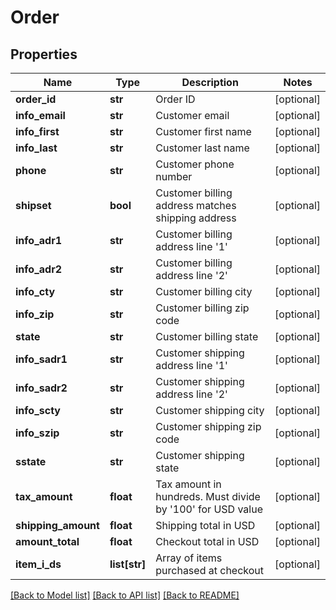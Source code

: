 # Order

## Properties
Name | Type | Description | Notes
------------ | ------------- | ------------- | -------------
**order_id** | **str** | Order ID | [optional] 
**info_email** | **str** | Customer email | [optional] 
**info_first** | **str** | Customer first name | [optional] 
**info_last** | **str** | Customer last name | [optional] 
**phone** | **str** | Customer phone number | [optional] 
**shipset** | **bool** | Customer billing address matches shipping address | [optional] 
**info_adr1** | **str** | Customer billing address line &#39;1&#39; | [optional] 
**info_adr2** | **str** | Customer billing address line &#39;2&#39; | [optional] 
**info_cty** | **str** | Customer billing city | [optional] 
**info_zip** | **str** | Customer billing zip code | [optional] 
**state** | **str** | Customer billing state | [optional] 
**info_sadr1** | **str** | Customer shipping address line &#39;1&#39; | [optional] 
**info_sadr2** | **str** | Customer shipping address line &#39;2&#39; | [optional] 
**info_scty** | **str** | Customer shipping city | [optional] 
**info_szip** | **str** | Customer shipping zip code | [optional] 
**sstate** | **str** | Customer shipping state | [optional] 
**tax_amount** | **float** | Tax amount in hundreds. Must divide by &#39;100&#39; for USD value | [optional] 
**shipping_amount** | **float** | Shipping total in USD | [optional] 
**amount_total** | **float** | Checkout total in USD | [optional] 
**item_i_ds** | **list[str]** | Array of items purchased at checkout | [optional] 

[[Back to Model list]](../README.md#documentation-for-models) [[Back to API list]](../README.md#documentation-for-api-endpoints) [[Back to README]](../README.md)


